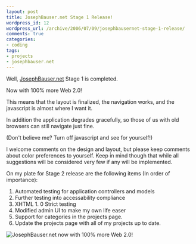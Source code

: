 ```yaml
--- 
layout: post
title: JosephBauser.net Stage 1 Release!
wordpress_id: 12
wordpress_url: /archive/2006/07/09/josephbausernet-stage-1-release/
comments: true
categories: 
- coding
tags: 
- projects
- josephbauser.net
---
```


Well, [JosephBauser.net](http://www.josephbauser.net "JosephBauser.net") Stage 1 is completed. 

Now with 100% more Web 2.0!

This means that the layout is finalized, the navigation works, and the javascript is almost where I want it. 

In addition the application degrades gracefully, so those of us with old browsers can still navigate just fine.

(Don't believe me? Turn off javascript and see for yourself!)

I welcome comments on the design and layout, but please keep comments about color preferences to yourself. Keep in mind though that while all suggestions will be considered very few if any will be implemented.

<!--more-->

On my plate for Stage 2 release are the following items (In order of importance):

1. Automated testing for application controllers and models
2. Further testing into accessability compliance
3. XHTML 1. 0 Strict testing
4. Modified admin UI to make my own life easer
5. Support for categories in the projects page.
6. Update the projects page with all of my projects up to date.

![JosephBauser.net now with 100% more Web 2.0!](http://www.josephbauser.net/images/projects/josephbauser.net/1_screenshot.png "JosephBauser.net now with 100% more Web 2.0!")
